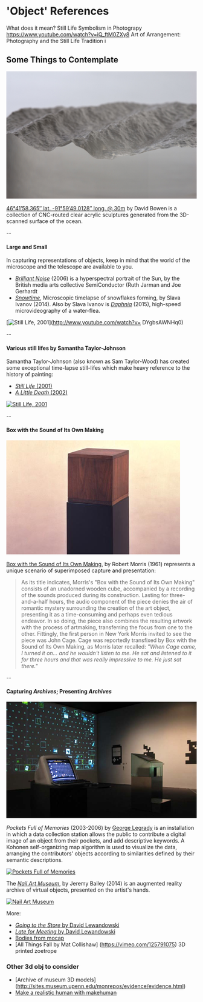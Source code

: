 
# 'Object' References


What does it mean? Still Life Symbolism in Photograpy
https://www.youtube.com/watch?v=iQ_ftM0ZXy8
Art of Arrangement: Photography and the Still Life Tradition i



## Some Things to Contemplate

![David Bowen's Wave](images/bowen-wave.jpg)<br />

[46°41’58.365″ lat. -91°59’49.0128″ long. @ 30m](http://www.creativeapplications.net/objects/longitude-and-latitude-david-bowens-cnc-routed-sculptures-capture-the-waves/) by David Bowen is a collection of CNC-routed clear acrylic sculptures generated from the 3D-scanned surface of the ocean. 

--

#### Large and Small

In capturing representations of objects, keep in mind that the world of the microscope and the telescope are available to you.

* [*Brilliant Noise*](https://vimeo.com/1284717) (2006) is a hyperspectral portrait of the Sun, by the British media arts collective SemiConductor (Ruth Jarman and Joe Gerhardt
* *[Snowtime](https://vimeo.com/87342468)*, Microscopic timelapse of snowflakes forming, by Slava Ivanov (2014). Also by Slava Ivanov is *[Daphnia](https://vimeo.com/136739473)* (2015), high-speed microvideography of a water-flea.

[![Still Life, 2001](http://img.youtube.com/vi/DYgbsAWNHq0/0.jpg)](http://www.youtube.com/watch?v= DYgbsAWNHq0)<br />

-- 

#### Various still lifes by Samantha Taylor-Johnson

Samantha Taylor-Johnson (also known as Sam Taylor-Wood) has created some exceptional time-lapse still-lifes which make heavy reference to the history of painting: 
* [*Still Life* (2001)](https://www.youtube.com/watch?v=pXPP8eUlEtk)
* [*A Little Death* (2002)](https://www.youtube.com/watch?v=01tx6u3lasM)

[![Still Life, 2001](http://img.youtube.com/vi/pXPP8eUlEtk/0.jpg)](http://www.youtube.com/watch?v=pXPP8eUlEtk)

--

#### Box with the Sound of Its Own Making

![Box with the Sound of Its Own Making](images/morris-box-1961.jpg)<br />

[Box with the Sound of Its Own Making](http://www.wikiart.org/en/robert-morris/box-with-the-sound-of-its-own-making-1961), by Robert Morris (1961) represents a unique scenario of superimposed capture and presentation: 

> As its title indicates, Morris's "Box with the Sound of Its Own Making" consists of an unadorned wooden cube, accompanied by a recording of the sounds produced during its construction. Lasting for three-and-a-half hours, the audio component of the piece denies the air of romantic mystery surrounding the creation of the art object, presenting it as a time-consuming and perhaps even tedious endeavor. In so doing, the piece also combines the resulting artwork with the process of artmaking, transferring the focus from one to the other. Fittingly, the first person in New York Morris invited to see the piece was John Cage. Cage was reportedly transfixed by Box with the Sound of Its Own Making, as Morris later recalled: *"When Cage came, I turned it on... and he wouldn't listen to me. He sat and listened to it for three hours and that was really impressive to me. He just sat there."*

--

#### Capturing *Archives*; Presenting *Archives*

![Pockets Full of Memories, by George Legrady](images/legrady.jpg)<br />

*Pockets Full of Memories* (2003-2006) by [George Legrady](http://pulse.mat.ucsb.edu/~g.legrady/) is an installation in which a data collection station allows the public to contribute a digital image of an object from their pockets, and add descriptive keywords. A Kohonen self-organizing map algorithm is used to visualize the data, arranging the contributors' objects according to similarities defined by their semantic descriptions.

[![Pockets Full of Memories](http://img.youtube.com/vi/W2eNTVVjC9g/0.jpg)](http://www.youtube.com/watch?v=W2eNTVVjC9g)<br />

The *[Nail Art Museum](https://www.youtube.com/watch?v=40pSU5ZM784&t=2m26s)*, by Jeremy Bailey (2014) is an augmented reality archive of virtual objects, presented on the artist's hands. 

[![Nail Art Museum](http://img.youtube.com/vi/40pSU5ZM784/0.jpg)](http://www.youtube.com/watch?v=40pSU5ZM784&t=2m26s)<br />



More:

* [*Going to the Store* by David Lewandowski](https://www.youtube.com/watch?v=iRZ2Sh5-XuM)
* [*Late for Meeting* by David Lewandowski](https://www.youtube.com/watch?v=wBqM2ytqHY4)
* [Bodies from mocap](http://thecreatorsproject.vice.com/blog/open-motion-capture-data-becomes-a-surreal-3d-short-film)
* [All Things Fall by Mat Collishaw] (https://vimeo.com/125791075) 3D printed zoetrope









### Other 3d obj to consider
* [Archive of museum 3D models] (http://sites.museum.upenn.edu/monrepos/evidence/evidence.html)
* [Make a realistic human with makehuman](makeHuman.org)